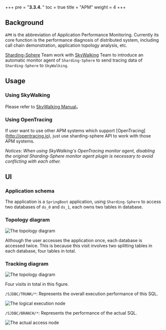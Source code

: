 +++
pre = "<b>3.3.4. </b>"
toc = true
title = "APM"
weight = 4
+++

## Background

`APM` is the abbreviation of Application Performance Monitoring. Currently its core function is the performance diagnosis of distributed system, including call chain demonstration, application topology analysis, etc.

[Sharding-Sphere](http://shardingsphere.io) Team work with [SkyWalking](http://skywalking.io) Team to introduce an automatic monitor agent of `Sharding-Sphere` to send tracing data of `Sharding-Sphere` to `SkyWalking`.

## Usage

### Using SkyWalking

Please refer to [SkyWalking Manual](https://github.com/OpenSkywalking/skywalking/wiki/Quick-start-chn)。

### Using OpenTracing

If user want to use other APM systems which support [OpenTracing] (http://opentracing.io), just use sharding-sphere API to work with those APM systems.

*Notices: When using SkyWalking's OpenTracing monitor agent, disabling the original Sharding-Sphere monitor agent plugin is necessary to avoid conflicting with each other.*

## UI

### Application schema

The application is a ` SpringBoot ` application, using ` Sharding-Sphere ` to access two databases of `ds_0` and `ds_1`, each owns two tables in database.

### Topology diagram

![The topology diagram](http://ovfotjrsi.bkt.clouddn.com/apm/apm-topology.png)

Although the user accesses the application once, each database is accessed twice. This is because this visit involves two splitting tables in each database, four tables in total.

### Tracking diagram

![The topology diagram](http://ovfotjrsi.bkt.clouddn.com/apm/apm-trace.png)

Four visits in total in this figure.

`/SJDBC/TRUNK/*`: Represents the overall execution performance of this SQL.


![The logical execution node](http://ovfotjrsi.bkt.clouddn.com/apm/apm-trunk-span.png)

`/SJDBC/BRANCH/*`: Represents the performance of the actual SQL.

![The actual access node](http://ovfotjrsi.bkt.clouddn.com/apm/apm-branch-span.png)
